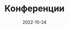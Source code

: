 ---
# Leave the homepage title empty to use the site title
title: Конференции
date: 2022-10-24
type: landing

design:
  # Default section spacing
  spacing: "6rem"
  background:
        color: black
        image:
          # Add your image background to `assets/media/`.
          filename: abstract-splashed-watercolor-textured-background.svg
          filters:
            brightness: 1.0
          size: cover
          position: center
          parallax: false

sections:
  - block: collection
    id: talks
    content:
      title: Прошедшие конференции
      filters:
        folders:
          - event
      view: article-grid
      columns: 1
---